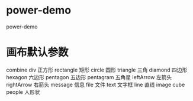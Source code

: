 # power-demo
power-demo

# 画布默认参数
combine
div 正方形
rectangle 矩形
circle 圆形
triangle 三角
diamond 四边形
hexagon 六边形
pentagon 五边形
pentagram 五角星
leftArrow 左箭头
rightArrow 右箭头
message 信息
file 文件
text 文字框
line 直线
image
cube
people 人形状